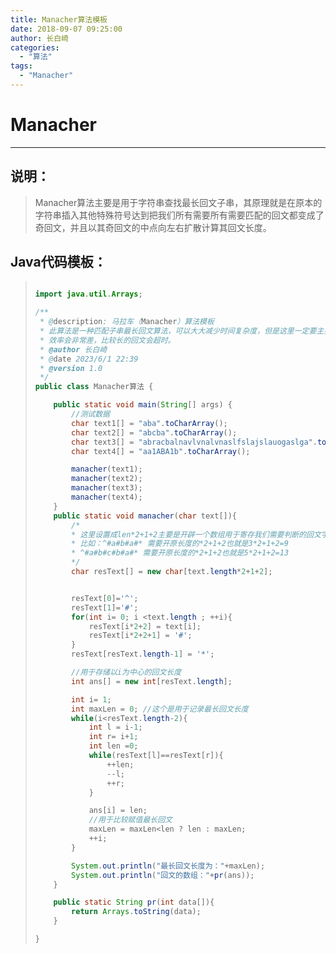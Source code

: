```yaml
---
title: Manacher算法模板
date: 2018-09-07 09:25:00
author: 长白崎
categories:
  - "算法"
tags:
  - "Manacher"
---
```




# Manacher

---

## 说明：

> Manacher算法主要是用于字符串查找最长回文子串，其原理就是在原本的字符串插入其他特殊符号达到把我们所有需要所有需要匹配的回文都变成了奇回文，并且以其奇回文的中点向左右扩散计算其回文长度。

## Java代码模板：

> ```java
> 
> import java.util.Arrays;
> 
> /**
>  * @description: 马拉车（Manacher）算法模板
>  * 此算法是一种匹配子串最长回文算法，可以大大减少时间复杂度，但是这里一定要主要要使用数组，不能直接使用字符串拼接，字符串直接拼接效率相比数组使用
>  * 效率会非常差，比较长的回文会超时。
>  * @author 长白崎
>  * @date 2023/6/1 22:39
>  * @version 1.0
>  */
> public class Manacher算法 {
> 
>     public static void main(String[] args) {
>         //测试数据
>         char text1[] = "aba".toCharArray();
>         char text2[] = "abcba".toCharArray();
>         char text3[] = "abracbalnavlvnalvnaslfslajslauogaslga".toCharArray();
>         char text4[] = "aa1ABA1b".toCharArray();
> 
>         manacher(text1);
>         manacher(text2);
>         manacher(text3);
>         manacher(text4);
>     }
>     public static void manacher(char text[]){
>         /*
>         * 这里设置成len*2+1+2主要是开辟一个数组用于寄存我们需要判断的回文字符串
>         * 比如：^#a#b#a#* 需要开原长度的*2+1+2也就是3*2+1+2=9
>         * ^#a#b#c#b#a#* 需要开原长度的*2+1+2也就是5*2+1+2=13
>         */
>         char resText[] = new char[text.length*2+1+2];
> 
> 
>         resText[0]='^';
>         resText[1]='#';
>         for(int i= 0; i <text.length ; ++i){
>             resText[i*2+2] = text[i];
>             resText[i*2+2+1] = '#';
>         }
>         resText[resText.length-1] = '*';
> 
>         //用于存储以i为中心的回文长度
>         int ans[] = new int[resText.length];
> 
>         int i= 1;
>         int maxLen = 0; //这个是用于记录最长回文长度
>         while(i<resText.length-2){
>             int l = i-1;
>             int r= i+1;
>             int len =0;
>             while(resText[l]==resText[r]){
>                 ++len;
>                 --l;
>                 ++r;
>             }
> 
>             ans[i] = len;
>             //用于比较赋值最长回文
>             maxLen = maxLen<len ? len : maxLen;
>             ++i;
>         }
> 
>         System.out.println("最长回文长度为："+maxLen);
>         System.out.println("回文的数组："+pr(ans));
>     }
> 
>     public static String pr(int data[]){
>         return Arrays.toString(data);
>     }
> 
> }
> 
> ```